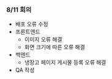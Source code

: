 ### 8/11 회의

* 배포 오류 수정
* 프론트엔드
  - 이미지 오류 해결
  - 화면 크기에 따른 오류 해결
* 백엔드
  * 냉장고 페이지 게시물 등록 오류 해결
* QA 작성

